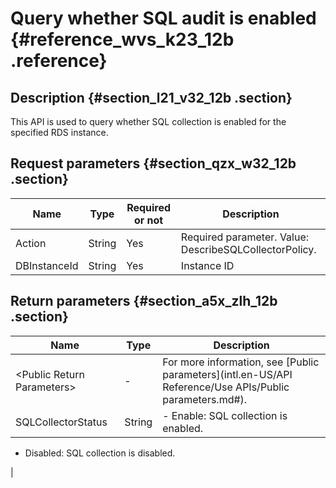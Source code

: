 # Query whether SQL audit is enabled {#reference_wvs_k23_12b .reference}

## Description {#section_l21_v32_12b .section}

This API is used to query whether SQL collection is enabled for the specified RDS instance.

## Request parameters {#section_qzx_w32_12b .section}

|Name|Type|Required or not|Description|
|----|----|---------------|-----------|
|Action|String|Yes|Required parameter. Value: DescribeSQLCollectorPolicy.|
|DBInstanceId|String|Yes|Instance ID|

## Return parameters {#section_a5x_zlh_12b .section}

|Name|Type|Description|
|----|----|-----------|
|<Public Return Parameters\>|-|For more information, see [Public parameters](intl.en-US/API Reference/Use APIs/Public parameters.md#).|
|SQLCollectorStatus|String| -   Enable: SQL collection is enabled.
-   Disabled: SQL collection is disabled.

 |

